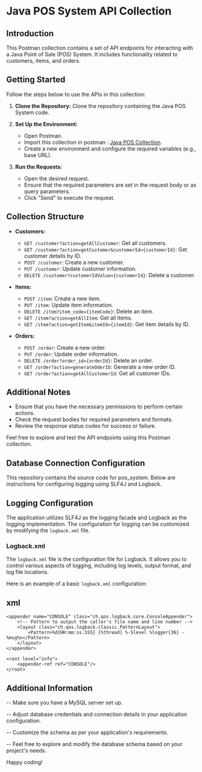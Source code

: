 # Java POS System API Collection

## Introduction
This Postman collection contains a set of API endpoints for interacting with a Java Point of Sale (POS) System. It includes functionality related to customers, items, and orders.

## Getting Started
Follow the steps below to use the APIs in this collection:

1. **Clone the Repository:** Clone the repository containing the Java POS System code.

2. **Set Up the Environment:**
   - Open Postman.
   - Import this collection in postman : [Java POS Collection]([https://www.postman.com/supply-physicist-73840039/workspace/java-pos/collection/30946389-9ab2f581-2fd4-42f8-80c2-a58df65d2711?action=share&creator=32541800](https://elements.getpostman.com/redirect?entityId=30946474-f045d39d-8aed-40a3-94e9-ee3296bba3c4&entityType=collection)).
   - Create a new environment and configure the required variables (e.g., base URL).

3. **Run the Requests:**
   - Open the desired request.
   - Ensure that the required parameters are set in the request body or as query parameters.
   - Click "Send" to execute the request.

## Collection Structure
- **Customers:**
  - `GET /customer?action=getAllCustomer`: Get all customers.
  - `GET /customer?action=getCustomer&customerId={customerId}`: Get customer details by ID.
  - `POST /customer`: Create a new customer.
  - `PUT /customer`: Update customer information.
  - `DELETE /customer?customerIdValue={customerId}`: Delete a customer.

- **Items:**
  - `POST /item`: Create a new item.
  - `PUT /item`: Update item information.
  - `DELETE /item?item_code={itemCode}`: Delete an item.
  - `GET /item?action=getAllItem`: Get all items.
  - `GET /item?action=getItem&itemId={itemId}`: Get item details by ID.

- **Orders:**
  - `POST /order`: Create a new order.
  - `PUT /order`: Update order information.
  - `DELETE /order?order_id={orderId}`: Delete an order.
  - `GET /order?action=generateOderID`: Generate a new order ID.
  - `GET /order?action=getAllCustomerId`: Get all customer IDs.

## Additional Notes
- Ensure that you have the necessary permissions to perform certain actions.
- Check the request bodies for required parameters and formats.
- Review the response status codes for success or failure.

Feel free to explore and test the API endpoints using this Postman collection.

## Database Connection Configuration

<Resource name="jdbc/pos_system" auth="Container" type="javax.sql.DataSource"
    maxTotal="10" maxIdle="8" maxWaitMillis="-1"
    username="your user name" password="your password" driverClassName="com.mysql.cj.jdbc.Driver"
    url="jdbc:mysql://localhost:3306/pos_system"/>

This repository contains the source code for pos_system. Below are instructions for configuring logging using SLF4J and Logback.

## Logging Configuration

The application utilizes SLF4J as the logging facade and Logback as the logging implementation. The configuration for logging can be customized by modifying the `logback.xml` file.

### Logback.xml

The `logback.xml` file is the configuration file for Logback. It allows you to control various aspects of logging, including log levels, output format, and log file locations.

Here is an example of a basic `logback.xml` configuration:

## xml
<configuration>

    <appender name="CONSOLE" class="ch.qos.logback.core.ConsoleAppender">
        <!-- Pattern to output the caller's file name and line number -->
        <layout class="ch.qos.logback.classic.PatternLayout">
            <Pattern>%d{HH:mm:ss.SSS} [%thread] %-5level %logger{36} - %msg%n</Pattern>
        </layout>
    </appender>

    <root level="info">
        <appender-ref ref="CONSOLE"/>
    </root>

</configuration>

## Additional Information

 -- Make sure you have a MySQL server set up.
 
 -- Adjust database credentials and connection details in your application configuration.
 
 -- Customize the schema as per your application's requirements.
 
 -- Feel free to explore and modify the database schema based on your project's needs.

Happy coding!
